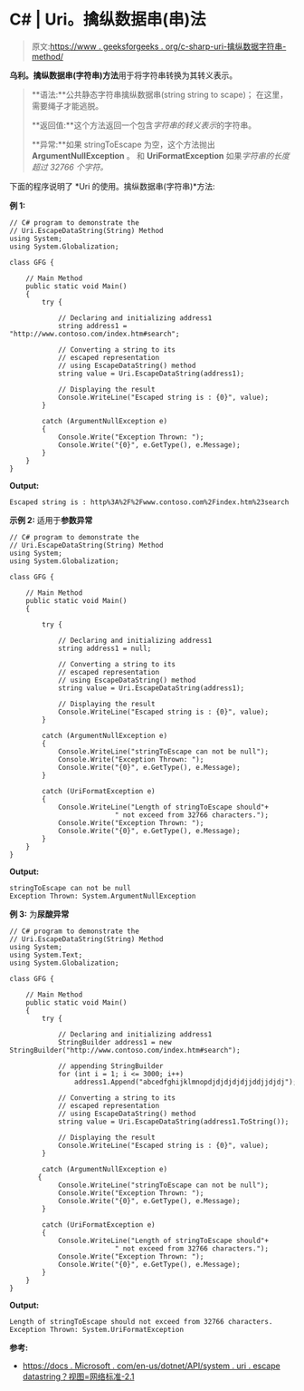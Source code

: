 # C# | Uri。擒纵数据串(串)法

> 原文:[https://www . geeksforgeeks . org/c-sharp-uri-擒纵数据字符串-method/](https://www.geeksforgeeks.org/c-sharp-uri-escapedatastringstring-method/)

**乌利。擒纵数据串(字符串)方法**用于将字符串转换为其转义表示。

> **语法:**公共静态字符串擒纵数据串(string string to scape)；
> 在这里，需要绳子才能逃脱。
> 
> **返回值:**这个方法返回一个包含*字符串的转义表示*的字符串。
> 
> **异常:**如果 stringToEscape 为空，这个方法抛出 **ArgumentNullException** 。
> 和 **UriFormatException** 如果*字符串的长度超过 32766 个字符。*

下面的程序说明了 *Uri 的使用。擒纵数据串(字符串)*方法:

**例 1:**

```
// C# program to demonstrate the
// Uri.EscapeDataString(String) Method
using System;
using System.Globalization;

class GFG {

    // Main Method
    public static void Main()
    {
        try {

            // Declaring and initializing address1
            string address1 = "http://www.contoso.com/index.htm#search";

            // Converting a string to its 
            // escaped representation
            // using EscapeDataString() method
            string value = Uri.EscapeDataString(address1);

            // Displaying the result
            Console.WriteLine("Escaped string is : {0}", value);
        }

        catch (ArgumentNullException e) 
        {
            Console.Write("Exception Thrown: ");
            Console.Write("{0}", e.GetType(), e.Message);
        }
    }
}
```

**Output:**

```
Escaped string is : http%3A%2F%2Fwww.contoso.com%2Findex.htm%23search

```

**示例 2:** 适用于**参数异常**

```
// C# program to demonstrate the
// Uri.EscapeDataString(String) Method
using System;
using System.Globalization;

class GFG {

    // Main Method
    public static void Main()
    {

        try {

            // Declaring and initializing address1
            string address1 = null;

            // Converting a string to its 
            // escaped representation
            // using EscapeDataString() method
            string value = Uri.EscapeDataString(address1);

            // Displaying the result
            Console.WriteLine("Escaped string is : {0}", value);
        }

        catch (ArgumentNullException e) 
        {
            Console.WriteLine("stringToEscape can not be null");
            Console.Write("Exception Thrown: ");
            Console.Write("{0}", e.GetType(), e.Message);
        }

        catch (UriFormatException e) 
        {
            Console.WriteLine("Length of stringToEscape should"+
                          " not exceed from 32766 characters.");
            Console.Write("Exception Thrown: ");
            Console.Write("{0}", e.GetType(), e.Message);
        }
    }
}
```

**Output:**

```
stringToEscape can not be null
Exception Thrown: System.ArgumentNullException

```

**例 3:** 为**尿酸异常**

```
// C# program to demonstrate the
// Uri.EscapeDataString(String) Method
using System;
using System.Text;
using System.Globalization;

class GFG {

    // Main Method
    public static void Main()
    {
        try {

            // Declaring and initializing address1
            StringBuilder address1 = new StringBuilder("http://www.contoso.com/index.htm#search");

            // appending StringBuilder
            for (int i = 1; i <= 3000; i++)
                address1.Append("abcedfghijklmnopdjdjdjdjdjjddjjdjdj");

            // Converting a string to its 
            // escaped representation
            // using EscapeDataString() method
            string value = Uri.EscapeDataString(address1.ToString());

            // Displaying the result
            Console.WriteLine("Escaped string is : {0}", value);
        }

        catch (ArgumentNullException e)
       {
            Console.WriteLine("stringToEscape can not be null");
            Console.Write("Exception Thrown: ");
            Console.Write("{0}", e.GetType(), e.Message);
        }

        catch (UriFormatException e)
        {
            Console.WriteLine("Length of stringToEscape should"+
                          " not exceed from 32766 characters.");
            Console.Write("Exception Thrown: ");
            Console.Write("{0}", e.GetType(), e.Message);
        }
    }
}
```

**Output:**

```
Length of stringToEscape should not exceed from 32766 characters.
Exception Thrown: System.UriFormatException

```

**参考:**

*   [https://docs . Microsoft . com/en-us/dotnet/API/system . uri . escape datastring？视图=网络标准-2.1](https://docs.microsoft.com/en-us/dotnet/api/system.uri.escapedatastring?view=netstandard-2.1)